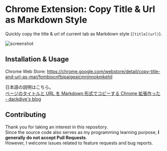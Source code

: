 # Chrome Extension: Copy Title & Url as Markdown Style

Quickly copy the title & url of current tab as Markdown style (`[title](url)`).

![screenshot](./images/screenshot.png)

## Installation & Usage

Chrome Web Store: https://chrome.google.com/webstore/detail/copy-title-and-url-as-mar/fpmbiocnfbjpajgeaicmnjnnokmkehil

日本語の説明はこちら。  
[ページのタイトルと URL を Markdown 形式でコピーする Chrome 拡張作った - dackdive's blog](http://dackdive.hateblo.jp/entry/2015/12/27/000000)

## Contributing

Thank you for taking an interest in this repository.  
Since the source code also serves as my programming learning purpose, **I generally do not accept Pull Requests**.  
However, I welcome issues related to feature requests and bug reports.
